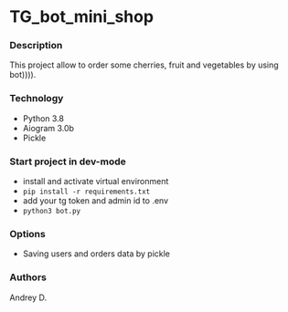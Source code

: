 # TG_bot_mini_shop 
### Description  
This project allow to order some cherries, fruit and vegetables by using bot)))).  
### Technology  
  
 - Python 3.8   
 - Aiogram 3.0b 
 - Pickle
 
 ### Start project in dev-mode  
 - install and activate virtual environment
 - ``` pip install -r requirements.txt ```
 - add your tg token and admin id to .env
 - ``` python3 bot.py ```   
 
 ### Options
 - Saving users and orders data by pickle
 
 
 ### Authors  
 Andrey D.

